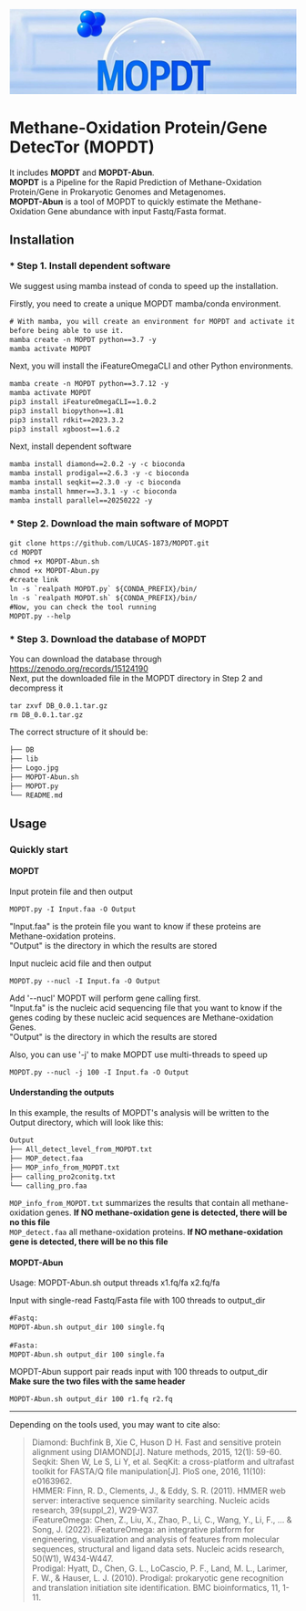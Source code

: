 ![](./Logo.jpg)

# Methane-Oxidation Protein/Gene DetecTor (MOPDT)
It includes **MOPDT** and **MOPDT-Abun**.   
**MOPDT** is a Pipeline for the Rapid Prediction of Methane-Oxidation Protein/Gene in Prokaryotic Genomes and Metagenomes.    
**MOPDT-Abun** is a tool of MOPDT to quickly estimate the Methane-Oxidation Gene abundance with input Fastq/Fasta format.

## Installation
### * Step 1. Install dependent software
We suggest using mamba instead of conda to speed up the installation.

Firstly, you need to create a unique MOPDT mamba/conda environment.
```
# With mamba, you will create an environment for MOPDT and activate it before being able to use it.
mamba create -n MOPDT python==3.7 -y
mamba activate MOPDT
```
Next, you will install the iFeatureOmegaCLI and other Python environments.
```
mamba create -n MOPDT python==3.7.12 -y
mamba activate MOPDT
pip3 install iFeatureOmegaCLI==1.0.2
pip3 install biopython==1.81
pip3 install rdkit==2023.3.2
pip3 install xgboost==1.6.2
```
Next, install dependent software 
```
mamba install diamond==2.0.2 -y -c bioconda
mamba install prodigal==2.6.3 -y -c bioconda
mamba install seqkit==2.3.0 -y -c bioconda
mamba install hmmer==3.3.1 -y -c bioconda
mamba install parallel==20250222 -y
```

### * Step 2. Download the main software of MOPDT
```
git clone https://github.com/LUCAS-1873/MOPDT.git
cd MOPDT
chmod +x MOPDT-Abun.sh
chmod +x MOPDT-Abun.py
#create link
ln -s `realpath MOPDT.py` ${CONDA_PREFIX}/bin/
ln -s `realpath MOPDT.sh` ${CONDA_PREFIX}/bin/
#Now, you can check the tool running
MOPDT.py --help
```

### * Step 3. Download the database of MOPDT
You can download the database through https://zenodo.org/records/15124190  
Next, put the downloaded file in the MOPDT directory in Step 2 and decompress it 
```
tar zxvf DB_0.0.1.tar.gz
rm DB_0.0.1.tar.gz
```

The correct structure of it should be:
```
├── DB
├── lib
├── Logo.jpg
├── MOPDT-Abun.sh
├── MOPDT.py
└── README.md
```



## Usage
### Quickly start
#### MOPDT
Input protein file and then output  
```
MOPDT.py -I Input.faa -O Output
```  
"Input.faa" is the protein file you want to know if these proteins are Methane-oxidation proteins.  
"Output" is the directory in which the results are stored  

Input nucleic acid file and then output  
```
MOPDT.py --nucl -I Input.fa -O Output
```  
Add '--nucl' MOPDT will perform gene calling first.  
"Input.fa" is the nucleic acid sequencing file that you want to know if the genes coding by these nucleic acid sequences are Methane-oxidation Genes.  
"Output" is the directory in which the results are stored  

Also, you can use '-j' to make MOPDT use multi-threads to speed up  
```
MOPDT.py --nucl -j 100 -I Input.fa -O Output
```  

#### Understanding the outputs
In this example, the results of MOPDT's analysis will be written to the Output directory, which will look like this:
```
Output
├── All_detect_level_from_MOPDT.txt
├── MOP_detect.faa
├── MOP_info_from_MOPDT.txt
├── calling_pro2conitg.txt
└── calling_pro.faa
```
`MOP_info_from_MOPDT.txt` summarizes the results that contain all methane-oxidation genes. **If NO methane-oxidation gene is detected, there will be no this file**  
`MOP_detect.faa` all methane-oxidation proteins. **If NO methane-oxidation gene is detected, there will be no this file**  



#### MOPDT-Abun  
Usage: MOPDT-Abun.sh output threads x1.fq/fa x2.fq/fa  

Input with single-read Fastq/Fasta file with 100 threads to output_dir  
```
#Fastq:
MOPDT-Abun.sh output_dir 100 single.fq

#Fasta:
MOPDT-Abun.sh output_dir 100 single.fa
```  

MOPDT-Abun support pair reads input with 100 threads to output_dir    
**Make sure the two files with the same header**  
```
MOPDT-Abun.sh output_dir 100 r1.fq r2.fq
```  


-----------------
Depending on the tools used, you may want to cite also: 
> Diamond: Buchfink B, Xie C, Huson D H. Fast and sensitive protein alignment using DIAMOND[J]. Nature methods, 2015, 12(1): 59-60.    
Seqkit: Shen W, Le S, Li Y, et al. SeqKit: a cross-platform and ultrafast toolkit for FASTA/Q file manipulation[J]. PloS one, 2016, 11(10): e0163962.     
HMMER: Finn, R. D., Clements, J., & Eddy, S. R. (2011). HMMER web server: interactive sequence similarity searching. Nucleic acids research, 39(suppl_2), W29-W37.    
iFeatureOmega: Chen, Z., Liu, X., Zhao, P., Li, C., Wang, Y., Li, F., ... & Song, J. (2022). iFeatureOmega: an integrative platform for engineering, visualization and analysis of features from molecular sequences, structural and ligand data sets. Nucleic acids research, 50(W1), W434-W447.    
Prodigal: Hyatt, D., Chen, G. L., LoCascio, P. F., Land, M. L., Larimer, F. W., & Hauser, L. J. (2010). Prodigal: prokaryotic gene recognition and translation initiation site identification. BMC bioinformatics, 11, 1-11.    

